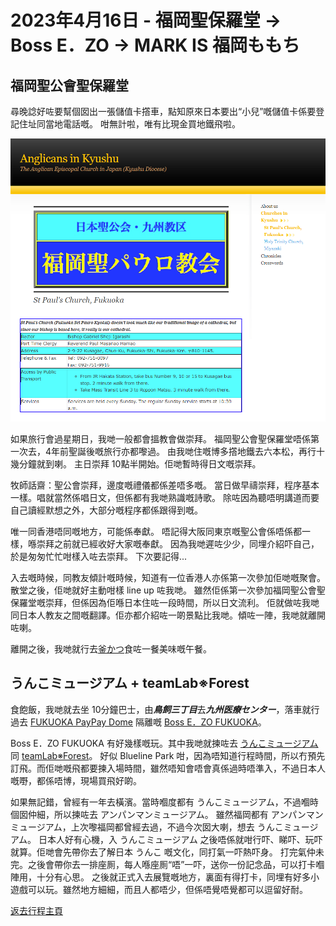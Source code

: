 # 2023年4月16日 - 福岡聖保羅堂 -> Boss E．ZO -> MARK IS 福岡ももち

## 福岡聖公會聖保羅堂

尋晚諗好咗要幫個囡出一張儲值卡撘車，點知原來日本要出“小兒”嘅儲值卡係要登記住址同當地電話嘅。
咁無計啦，唯有比現金買地鐵飛啦。

![福岡聖公會聖保羅堂崇拜時間](./res/fukuoka_st_pauls_church.png)

如果旅行會過星期日，我哋一般都會搵教會做崇拜。
福岡聖公會聖保羅堂唔係第一次去，4年前聖誕後嘅旅行亦都嚟過。
由我哋住嘅博多撘地鐵去六本松，再行十幾分鐘就到喇。
主日崇拜 10點半開始。佢哋暫時得日文嘅崇拜。

牧師話齋：聖公會崇拜，邊度嘅禮儀都係差唔多嘅。
當日做早禱崇拜，程序基本一樣。唱就當然係唱日文，但係都有我哋熟識嘅詩歌。
除咗因為聽唔明講道而要自己讀經默想之外，大部分嘅程序都係跟得到嘅。

唯一同香港唔同嘅地方，可能係奉獻。
唔記得大阪同東京嘅聖公會係唔係都一樣，喺崇拜之前就已經收好大家嘅奉獻。
因為我哋遲咗少少，同埋介紹吓自己，於是匆匆忙忙咁樣入咗去崇拜。
下次要記得...

入去嘅時候，同教友傾計嘅時候，知道有一位香港人亦係第一次參加佢哋嘅聚會。
散堂之後，佢哋就好主動咁樣 line up 咗我哋。
雖然佢係第一次參加福岡聖公會聖保羅堂嘅崇拜，但係因為佢喺日本住咗一段時間，所以日文流利。
佢就做咗我哋同日本人教友之間嘅翻譯。佢亦都介紹咗一啲景點比我哋。傾咗一陣，我哋就離開咗喇。

離開之後，我哋就行去[釜かつ](https://www.kamakatu.com/)食咗一餐美味嘅午餐。

## うんこミュージアム + teamLab※Forest

食飽飯，我哋就去坐 10分鐘巴士，由***鳥飼三丁目***去***九州医療センター***，落車就行過去 [FUKUOKA PayPay Dome](https://www.softbankhawks.co.jp/stadium/) 隔離嘅 [Boss E．ZO FUKUOKA](https://e-zofukuoka.com/)。

Boss E．ZO FUKUOKA 有好幾樣嘅玩。其中我哋就揀咗去 [うんこミュージアム](https://unkomuseum.com/) 同 [teamLab※Forest](https://www.teamlab.art/e/forest/)。
好似 Blueline Park 咁，因為唔知道行程時間，所以冇預先訂飛。而佢哋嘅飛都要揀入場時間，雖然唔知會唔會真係過時唔準入，不過日本人嘅嘢，都係唔博，現場買飛好啲。

如果無記錯，曾經有一年去橫濱。當時嗰度都有 うんこミュージアム，不過嗰時個囡仲細，所以揀咗去 アンパンマンミュージアム。
雖然福岡都有 アンパンマンミュージアム，上次嚟福岡都曾經去過，不過今次囡大喇，想去 うんこミュージアム。
日本人好有心機，入 うんこミュージアム 之後唔係就咁行吓、睇吓、玩吓就算。佢哋會先帶你去了解日本 うんこ 嘅文化，同打氣一吓熱吓身。
打完氣仲未完。之後會帶你去一排座厠，每人喺座厠“唔”一吓，送你一份記念品，可以打卡嗰陣用，十分有心思。
之後就正式入去展覽嘅地方，裏面有得打卡，同埋有好多小遊戲可以玩。雖然地方細細，而且人都唔少，但係唔覺唔覺都可以逗留好耐。

[返去行程主頁](https://github.com/carlosclk/trips/tree/main/2023-04_Busan_n_Fukuoka)
